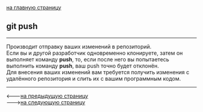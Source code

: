 [на главную страницу](./readme.md)

## git push 
---
Производит отправку ваших изменений в репозиторий. <br>
Если вы и другой разработчик одновременно клонируете, затем он выполняет команду **push**, то, если после него вы попытаетесь выполнить команду **push**, ваш push точно будет отклонён. <br>
Для внесения ваших изменений вам требуется получить изменения с удалённого репозитория и слить их с вашим программным кодом.

---

<---[на предыдущую страницу](git%20remoteadd.md) <br>--->[на следующую страницу]()